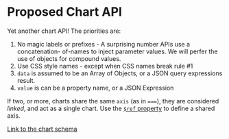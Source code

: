Proposed Chart API
==================

Yet another chart API! The priorities are:

1. No magic labels or prefixes - A surprising number APIs use a concatenation-
of-names to inject parameter values. We will perfer the use of objects for compound values.
2. Use CSS style names - except when CSS names break rule #1
3. `data` is assumed to be an Array of Objects, or a JSON query expressions result.
4. `value` is can be a property name, or a JSON Expression

If two, or more, charts share the same `axis` (as in `===`), they are
considered *linked*, and act as a single chart. Use the [`$ref` property](https://github.com/klahnakoski/pyLibrary/tree/dev/pyLibrary/jsons#) to
define a shared axis.


[Link to the chart schema](chartSchema.md)



